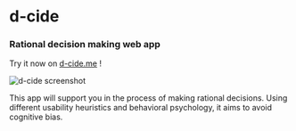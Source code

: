 # d-cide  

### Rational decision making web app  
Try it now on [d-cide.me](https://d-cide.me/) !  

![d-cide screenshot](https://s6.gifyu.com/images/d-cide_screenRecord8d6bba375a53ba99.gif)

This app will support you in the process of making rational decisions.
Using different usability heuristics and behavioral psychology, it aims to avoid cognitive bias.  